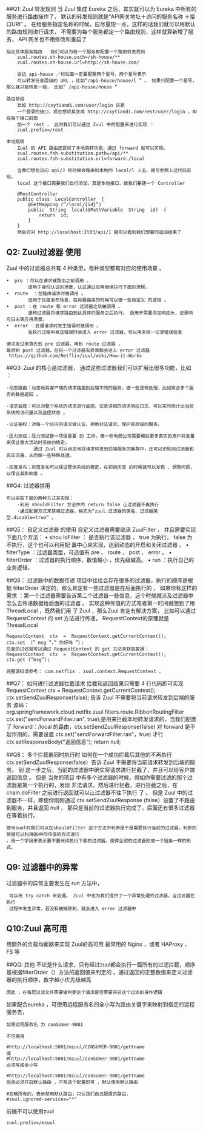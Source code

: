 ##Q1: Zuul 转发规则
当 Zuul 集成 Eureka 之后，其实就可以为 Eureka 中所有的服务进行路由操作了， 默认的转发规则就是“API网关地址＋访问的服务名称 ＋接口URI” 。 
    在给服务指定名称的时候，应尽量短一点，这样的话我们就可以用默认的路由规则进行请求，
    不需要为每个服务都定一个路由规则，这样就算新增了服务， API 网关也不用修改和重启了 
        
    指定具体服务路由   我们可以为每一个服务都配置一个路由转发规则    
        zuul.routes.sh-house.path=/sh-house/** 
        zuul.routes.sh-house.url=http://sh-house.com/ 
    
        这边 api-house ／材后面一定要配置两个星号，两个星号表示
        可以转发任意层级的 URL ，比如“/api-house/house/l ” 。 如果只配置一个星号，那么就只能转发一级， 比如“ /api-house/house ”
        
    路由前缀
        比如 http://cxytiandi.com/user/login 这是
        一个登录的接口，现在想将其变成 http://cxytiandi.com/rest/user/login ，即在每个接口前面
        加一个 rest ， 此时我们可以通过 Zuul 中的配置来进行实现 ：
        zuul.prefix=/rest 
        
    本地跳转
        Zuul 的 API 路由还提供了本地跳转功能，通过 forward 就可以实现。
        zuul.routes.fsh-substitution.path=/api/** 
        zuul.routes.fsh-substitution.url=forward:/local 
        
        当我们想在访问 api/J 的时候会路由到本地的 local/l 上去，就可参照上述代码实现。
        local 这个接口需要我们自行添加，其是本地接口，故我们要建一个 Controller 
        
        @RestController 
        public class  LocalController  { 
            @GetMapping (”/local/{id}”) 
            public  String  local(@PathVariable  String  id)  { 
                return  id; 
            }
        }
        然后访问 http://localhost:2l03/api/1 就可以看到我们想要的返回结果了
        
## Q2: Zuul过滤器 使用     
Zuul 中的过滤器总共有 4 种类型，每种类型都有对应的使用场景 。

    •  pre ：可以在请求被路由之前调用 。 
            适用于身份认证的场景，认证通过后再继续执行下面的流程。
    •  route  ：在路由请求时被调用 。 
            适用于灰度发布场景，在将要路由的时候可以做一些自定义 的逻辑 。
    •  post ：在 route 和 error 过滤器之后被调用 。 
            速种过滤器将请求路由到达具体的服务之后执行。 适用于需要添加响应头，记录响应日志等应用场景。
    •  error ：处理请求时发生错误时被调用 。 
            在执行过程中发送错误时会进入 error 过滤器，可以用来统一记录错误信息

    请求发过来首先到 pre 过滤器，再到 route 过滤器 ，
    最后到 post 过滤器，任何一个过滤器有异常都会进入 error 过滤器
     https://github.com/Netflix/zuul/wiki/How-it-Works
            
##Q3: Zuul 的核心是过滤器，
通过这些过滤器我们可以扩展出很多功能，比如 ：

    ·动态路由：动态地将客户端的请求路由到后端不同的服务，做一些逻辑处理，比如聚合多个服务的数据返回 。
    
    ·请求监控：可以对整个系统的请求进行监控，记录详细的请求响应日志，可以实时统计出当前系统的访问量以及监控状态 。      
    
    ·认证鉴权：对每一个访问的请求做认证，拒绝非法请求，保护好后端的服务。
    
    ·压力测试：压力测试是一项很重要 的 工作，像一些电商公司需要模拟更多真实的用户并发量来保证重大活动时系统的稳定。
              通过 Zuul 可以动态地将请求转发到后端服务的集群中，还可以识别测试流量和真实流量，从而做一些特殊处理。
    
    ·灰度发布：灰度发布可以保证整体系统的稳定，在初始灰度 的时候就可以发现 、调整问题，以保证其影响度 。
    
##Q4: 过滤器禁用

    可以采取下面的两种方式来实现：
        ·利用 shouldFilter 方法中的 return false 让过滤器不再执行
        ·通过配置方式来禁用过滤器，格式为“zuul.过滤器的类名．过滤器类型.disable=true” 。

##Q5： 自定义过滤器 的使用
    自定义过滤器需要继承 ZuulFilter ， 并且需要实现下面几个方法：
    •  shou ldFilter ： 是否执行该过滤器 ， true 为执行， false 为不执行，这个也可以利用配
    置中心来实现，达到动态的开启和关闭过滤器 。
    •  filterType ：过滤器类型，可选值有 pre 、 route 、 post 、 error 。
    •  filterOrder ：过滤器的执行顺序，数值越小 ，优先级越高。
    •  run ：执行自己的业务逻辑，

##Q6： 过滤器中的数据传递
    项目中往往会存在很多的过滤器，执行的顺序是根据 filterOrder 决定的，那么肯定有一些过滤器是在后面执行的 ，
        如果你有这样的需求 ：第一个过滤器需要告诉第二个过滤器一些信息，这个时候就涉及过滤器中怎么去传递数据给后面的过滤器 。
        实现这种传值的方式笔者第一时间就想到了用 ThreadLocal ，既然我们用 了 Zuul ，那么Zuul 肯定有解决方案，
        比如可以通过 RequestContext 的 set 方法进行传递， RequestContext的原理就是 ThreadLocal 
    
    RequestContext  ctx  =  RequestContext.getCurrentContext(); 
    ctx.set （” msg ”，” 你好吗 ”）；
    后面的过滤就可以通过 RequestContext 的 get 方法来获取数据：
    RequestContext  ctx  =  RequestContext.getCurrentContext(); 
    ctx.get (”msg”); 
    
    完整源码请参考： com.netflix . zuul.context.RequestContext 。
    
##Q7：  如何进行过滤器拦截请求
    拦截和返回结果只需要 4 行代码即可实现
    RequestContext ctx = RequestContext.getCurrentContext();
    ctx.setSendZuulResponse(false); 告诉 Zuul 不需要将当前请求转发到后端的服务 源码：org.springframework.cloud.netflix.zuul.filters.route.RibbonRoutingFilter
    ctx.set("sendForwardFilter.ran", true);是用来拦截本地转发请求的，当我们配置了 forward：/local 的路由，ctx.setSendZuulResponse(false) 对 forward 是不起作用的，需要设置 ctx.set("sendForwardFilter.ran"，true) 才行
    ctx.setResponseBody("返回信息");
    return null;   
    
##Q8： 多个拦截器同时执行时 如何在一个成功拦截后其他的不再执行
    ctx.setSendZuu!Response(false）告诉 Zuul 不需要将当前请求转发到后端的服务。 到
    这一步之后，当前的过滤器中确实将请求进行拦截了，并且可以给客户端返回信息 。 但是
    当你的项目 中有多个过滤器的时候，假如你需要过滤的那个过滤器是第一个执行的，发现
    非法请求，然后进行拦截，进行拦截之后，在chain.doFilter 之前进行返回就可以让过滤器不往下执行 了 。 
    但是 Zuul 中的过滤器不一样，即使你刚刚通过 ctx.setSendZuu!Response (false）设置了不路由到服务，并且返回 null ，
    那只是当前的过滤器执行完成了，后面还有很多过滤器在等着执行。
    
    使用zuul时我们可以在shouldFilter 这个方法中判断是不是需要执行当前的过滤器，判断的依据可以利用Q6中的传值的方式进行
    ，用一个字段来表示要不要继续执行下面的过滤器，使得全部的过滤器形成一个链条一样的形式。

## Q9: 过滤器中的异常
过滤器中的异常主要发生在 run 方法中，

     可以用 try catch 来处理。 Zuul 中也为我们提供了一个异常处理的过滤器，当过滤器在执行
     过程中发生异常，若没有被捕获到，就会进入 error 过滤器中 

## Q10:Zuul 高可用
用额外的负载均衡器来实现 Zuul的高可用
     最常用的 Nginx ，或者 HAProxy 、 FS 等
    
##QQ: 其他
不论是什么请求，只有经过zuul都会执行一篇所有的过滤拦截，顺序是根据filterOrder（）方法的返回值来判定的 ，通过返回的正整数值来定义过滤器的执行顺序，数字越小优先级越高
    
    因此 ，在每层过滤文件需要做判断这个请求是否需要开启这个过滤的操作逻辑
如果配合eureka ，可使用远程服务名的全小写为路由关键字来映射到指定的远程服务去，
   
    如果远程服务名 为 conSUmer-9001
    
    不可使用 
    
    #http://localhost:5001/mzuul/CONSUMER-9001/gettname
    或
    #http://localhost:5001/mzuul/conSUmer-9001/gettname
    必须写成全小写
    
    #http://localhost:5001/mzuul/consumer-9001/gettname
    但是必须开启默认路由 ，不写这个配置即可 ，默认使用默认路由
    
    #忽略所有的，表示禁用默认路由，只认我们自己配置的路由.
    #zuul.ignored-services="*"
    
前缀不可以使用zuul 
    
    zuul.prefix=/mzuul
    
    
    